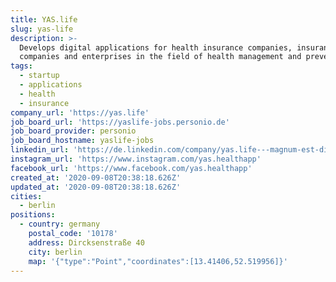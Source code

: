 ```yaml
---
title: YAS.life
slug: yas-life
description: >-
  Develops digital applications for health insurance companies, insurance
  companies and enterprises in the field of health management and prevention
tags:
  - startup
  - applications
  - health
  - insurance
company_url: 'https://yas.life'
job_board_url: 'https://yaslife-jobs.personio.de'
job_board_provider: personio
job_board_hostname: yaslife-jobs
linkedin_url: 'https://de.linkedin.com/company/yas.life---magnum-est-digital-health-gmbh'
instagram_url: 'https://www.instagram.com/yas.healthapp'
facebook_url: 'https://www.facebook.com/yas.healthapp'
created_at: '2020-09-08T20:38:18.626Z'
updated_at: '2020-09-08T20:38:18.626Z'
cities:
  - berlin
positions:
  - country: germany
    postal_code: '10178'
    address: Dircksenstraße 40
    city: berlin
    map: '{"type":"Point","coordinates":[13.41406,52.519956]}'
---
```


